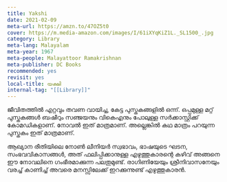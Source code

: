 ```yaml
---
title: Yakshi
date: 2021-02-09
meta-url: https://amzn.to/47OZ5t0
cover: https://m.media-amazon.com/images/I/61iXYqKiZ1L._SL1500_.jpg
category: Library
meta-lang: Malayalam
meta-year: 1967
meta-people: Malayattoor Ramakrishnan
meta-publisher: DC Books
recommended: yes
revisit: yes
local-title: യക്ഷി
internal-tag: "[[Library]]"
---
```



ജീവിതത്തിൽ എറ്റവും തവണ വായിച്ച, കേട്ട പുസ്തകങ്ങളിൽ ഒന്ന്. ഒപ്പമുള്ള മറ്റ് പുസ്തകങ്ങൾ ബഷീറും സഞ്ജയനും വികെഎനും പോലുള്ള സർക്കാസ്റ്റിക്ക് കോമഡികളാണ്. നോവൽ ഇത് മാത്രമാണ്. അല്ലെങ്കിൽ കഥ മാത്രം പറയുന്ന പുസ്തകം ഇത് മാത്രമാണ്. 

ആഖ്യാന രീതിയിലെ നോൺ ലീനിയർ സ്വഭാവം, ഭാഷയുടെ ഘടന, സംഭവവികാസങ്ങൾ, അത് ഫലിപ്പിക്കാനുള്ള എഴുത്തുകാരന്റെ കഴിവ് അങ്ങനെ ഈ നോവലിനെ ഗംഭീരമാക്കുന്ന പലതുമുണ്ട്. രാഗിണിയേയും ശ്രീനിവാസനേയും വരച്ച് കാണിച്ച് അവരെ മനസ്സിലേക്ക് ഇറക്കുന്നുണ്ട് എഴുത്തുകാരൻ.